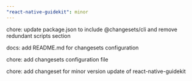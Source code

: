 ```yaml
---
"react-native-guidekit": minor
---
```


chore: update package.json to include @changesets/cli and remove redundant scripts section

docs: add README.md for changesets configuration

chore: add changesets configuration file

chore: add changeset for minor version update of react-native-guidekit

